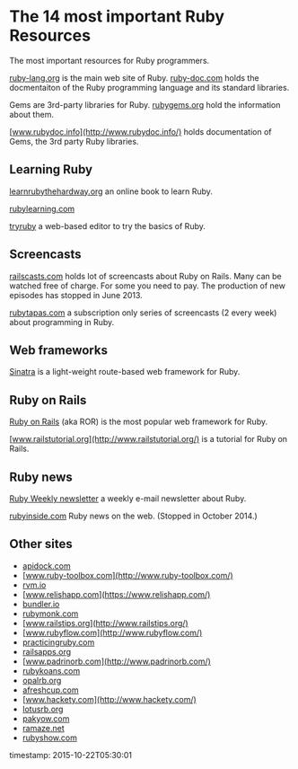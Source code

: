 # The 14 most important Ruby Resources

The most important resources for Ruby programmers.



[ruby-lang.org](http://ruby-lang.org/) is the main web site of Ruby.
[ruby-doc.com](http://ruby-doc.com/) holds the docmentaiton of the Ruby programming language and its standard libraries.

Gems are 3rd-party libraries for Ruby. [rubygems.org](http://rubygems.org/) hold the information about them.

[www.rubydoc.info](http://www.rubydoc.info/) holds documentation of Gems, the 3rd party Ruby libraries.

## Learning Ruby

[learnrubythehardway.org](http://learnrubythehardway.org/) an online book to learn Ruby.

[rubylearning.com](http://rubylearning.com/)

[tryruby](http://tryruby.org/) a web-based editor to try the basics of Ruby.

## Screencasts

[railscasts.com](http://railscasts.com/) holds lot of screencasts about Ruby on Rails.
Many can be watched free of charge. For some you need to pay.  The production of new episodes has stopped in June 2013.

[rubytapas.com](http://www.rubytapas.com/) a subscription only series of screencasts (2 every week) about programming
in Ruby.

## Web frameworks

[Sinatra](http://www.sinatrarb.com/) is a light-weight route-based web framework for Ruby.


## Ruby on Rails

[Ruby on Rails](http://rubyonrails.org/) (aka ROR) is the most popular web framework for Ruby.

[www.railstutorial.org](http://www.railstutorial.org/) is a tutorial for Ruby on Rails.


## Ruby news

[Ruby Weekly newsletter](http://rubyweekly.com/) a weekly e-mail newsletter about Ruby.

[rubyinside.com](http://rubyinside.com/) Ruby news on the web. (Stopped in October 2014.)


## Other sites

* [apidock.com](http://apidock.com/)
* [www.ruby-toolbox.com](http://www.ruby-toolbox.com/)
* [rvm.io](https://rvm.io/)
* [www.relishapp.com](https://www.relishapp.com/)
* [bundler.io](http://bundler.io/)
* [rubymonk.com](https://rubymonk.com/)
* [www.railstips.org](http://www.railstips.org/)
* [www.rubyflow.com](http://www.rubyflow.com/)
* [practicingruby.com](https://practicingruby.com/)
* [railsapps.org](http://railsapps.org)
* [www.padrinorb.com](http://www.padrinorb.com/)
* [rubykoans.com](http://rubykoans.com/)
* [opalrb.org](http://opalrb.org/)
* [afreshcup.com](http://afreshcup.com/)
* [www.hackety.com](http://www.hackety.com/)
* [lotusrb.org](http://lotusrb.org/)
* [pakyow.com](http://pakyow.com/)
* [ramaze.net](http://ramaze.net/)
* [rubyshow.com](http://rubyshow.com/)


timestamp: 2015-10-22T05:30:01
